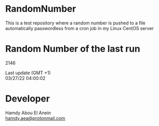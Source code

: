 # RandomNumber    
This is a test repository where a random number is pushed to a file automatically passwordless from a cron job in my Linux CentOS server    
# Random Number of the last run   
2146
      
Last update (GMT +1)    
03/27/22 04:00:02
# Developer    
Hamdy Abou El Anein   
hamdy.aea@protonmail.com
